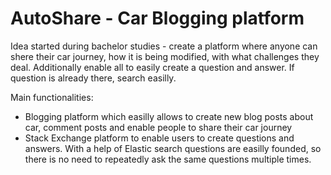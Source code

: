 AutoShare - Car Blogging platform
========================

Idea started during bachelor studies - create a platform where anyone can shere their car journey, how it is being modified, with what challenges they deal. Additionally enable all to easily create a question and answer. If question is already there, search easilly.

Main functionalities:
- Blogging platform which easilly allows to create new blog posts about car, comment posts and enable people to share their car journey
- Stack Exchange platform to enable users to create questions and answers. With a help of Elastic search questions are easilly founded, so there is no need to repeatedly ask the same questions multiple times.

